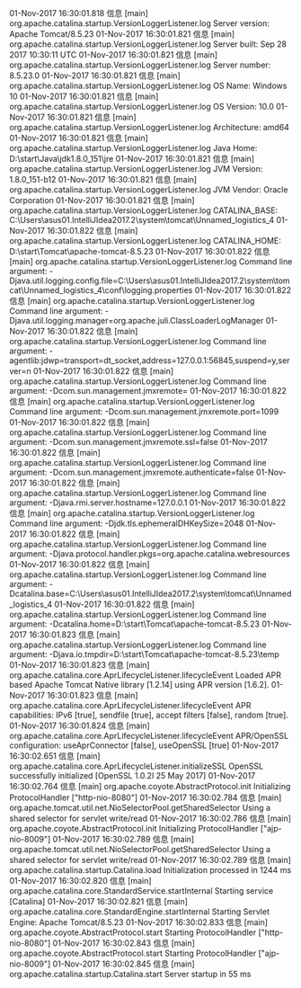 01-Nov-2017 16:30:01.818 信息 [main] org.apache.catalina.startup.VersionLoggerListener.log Server version:        Apache Tomcat/8.5.23
01-Nov-2017 16:30:01.821 信息 [main] org.apache.catalina.startup.VersionLoggerListener.log Server built:          Sep 28 2017 10:30:11 UTC
01-Nov-2017 16:30:01.821 信息 [main] org.apache.catalina.startup.VersionLoggerListener.log Server number:         8.5.23.0
01-Nov-2017 16:30:01.821 信息 [main] org.apache.catalina.startup.VersionLoggerListener.log OS Name:               Windows 10
01-Nov-2017 16:30:01.821 信息 [main] org.apache.catalina.startup.VersionLoggerListener.log OS Version:            10.0
01-Nov-2017 16:30:01.821 信息 [main] org.apache.catalina.startup.VersionLoggerListener.log Architecture:          amd64
01-Nov-2017 16:30:01.821 信息 [main] org.apache.catalina.startup.VersionLoggerListener.log Java Home:             D:\start\Java\jdk1.8.0_151\jre
01-Nov-2017 16:30:01.821 信息 [main] org.apache.catalina.startup.VersionLoggerListener.log JVM Version:           1.8.0_151-b12
01-Nov-2017 16:30:01.821 信息 [main] org.apache.catalina.startup.VersionLoggerListener.log JVM Vendor:            Oracle Corporation
01-Nov-2017 16:30:01.821 信息 [main] org.apache.catalina.startup.VersionLoggerListener.log CATALINA_BASE:         C:\Users\asus01\.IntelliJIdea2017.2\system\tomcat\Unnamed_logistics_4
01-Nov-2017 16:30:01.822 信息 [main] org.apache.catalina.startup.VersionLoggerListener.log CATALINA_HOME:         D:\start\Tomcat\apache-tomcat-8.5.23
01-Nov-2017 16:30:01.822 信息 [main] org.apache.catalina.startup.VersionLoggerListener.log Command line argument: -Djava.util.logging.config.file=C:\Users\asus01\.IntelliJIdea2017.2\system\tomcat\Unnamed_logistics_4\conf\logging.properties
01-Nov-2017 16:30:01.822 信息 [main] org.apache.catalina.startup.VersionLoggerListener.log Command line argument: -Djava.util.logging.manager=org.apache.juli.ClassLoaderLogManager
01-Nov-2017 16:30:01.822 信息 [main] org.apache.catalina.startup.VersionLoggerListener.log Command line argument: -agentlib:jdwp=transport=dt_socket,address=127.0.0.1:56845,suspend=y,server=n
01-Nov-2017 16:30:01.822 信息 [main] org.apache.catalina.startup.VersionLoggerListener.log Command line argument: -Dcom.sun.management.jmxremote=
01-Nov-2017 16:30:01.822 信息 [main] org.apache.catalina.startup.VersionLoggerListener.log Command line argument: -Dcom.sun.management.jmxremote.port=1099
01-Nov-2017 16:30:01.822 信息 [main] org.apache.catalina.startup.VersionLoggerListener.log Command line argument: -Dcom.sun.management.jmxremote.ssl=false
01-Nov-2017 16:30:01.822 信息 [main] org.apache.catalina.startup.VersionLoggerListener.log Command line argument: -Dcom.sun.management.jmxremote.authenticate=false
01-Nov-2017 16:30:01.822 信息 [main] org.apache.catalina.startup.VersionLoggerListener.log Command line argument: -Djava.rmi.server.hostname=127.0.0.1
01-Nov-2017 16:30:01.822 信息 [main] org.apache.catalina.startup.VersionLoggerListener.log Command line argument: -Djdk.tls.ephemeralDHKeySize=2048
01-Nov-2017 16:30:01.822 信息 [main] org.apache.catalina.startup.VersionLoggerListener.log Command line argument: -Djava.protocol.handler.pkgs=org.apache.catalina.webresources
01-Nov-2017 16:30:01.822 信息 [main] org.apache.catalina.startup.VersionLoggerListener.log Command line argument: -Dcatalina.base=C:\Users\asus01\.IntelliJIdea2017.2\system\tomcat\Unnamed_logistics_4
01-Nov-2017 16:30:01.822 信息 [main] org.apache.catalina.startup.VersionLoggerListener.log Command line argument: -Dcatalina.home=D:\start\Tomcat\apache-tomcat-8.5.23
01-Nov-2017 16:30:01.823 信息 [main] org.apache.catalina.startup.VersionLoggerListener.log Command line argument: -Djava.io.tmpdir=D:\start\Tomcat\apache-tomcat-8.5.23\temp
01-Nov-2017 16:30:01.823 信息 [main] org.apache.catalina.core.AprLifecycleListener.lifecycleEvent Loaded APR based Apache Tomcat Native library [1.2.14] using APR version [1.6.2].
01-Nov-2017 16:30:01.823 信息 [main] org.apache.catalina.core.AprLifecycleListener.lifecycleEvent APR capabilities: IPv6 [true], sendfile [true], accept filters [false], random [true].
01-Nov-2017 16:30:01.824 信息 [main] org.apache.catalina.core.AprLifecycleListener.lifecycleEvent APR/OpenSSL configuration: useAprConnector [false], useOpenSSL [true]
01-Nov-2017 16:30:02.651 信息 [main] org.apache.catalina.core.AprLifecycleListener.initializeSSL OpenSSL successfully initialized [OpenSSL 1.0.2l  25 May 2017]
01-Nov-2017 16:30:02.764 信息 [main] org.apache.coyote.AbstractProtocol.init Initializing ProtocolHandler ["http-nio-8080"]
01-Nov-2017 16:30:02.784 信息 [main] org.apache.tomcat.util.net.NioSelectorPool.getSharedSelector Using a shared selector for servlet write/read
01-Nov-2017 16:30:02.786 信息 [main] org.apache.coyote.AbstractProtocol.init Initializing ProtocolHandler ["ajp-nio-8009"]
01-Nov-2017 16:30:02.789 信息 [main] org.apache.tomcat.util.net.NioSelectorPool.getSharedSelector Using a shared selector for servlet write/read
01-Nov-2017 16:30:02.789 信息 [main] org.apache.catalina.startup.Catalina.load Initialization processed in 1244 ms
01-Nov-2017 16:30:02.820 信息 [main] org.apache.catalina.core.StandardService.startInternal Starting service [Catalina]
01-Nov-2017 16:30:02.821 信息 [main] org.apache.catalina.core.StandardEngine.startInternal Starting Servlet Engine: Apache Tomcat/8.5.23
01-Nov-2017 16:30:02.833 信息 [main] org.apache.coyote.AbstractProtocol.start Starting ProtocolHandler ["http-nio-8080"]
01-Nov-2017 16:30:02.843 信息 [main] org.apache.coyote.AbstractProtocol.start Starting ProtocolHandler ["ajp-nio-8009"]
01-Nov-2017 16:30:02.845 信息 [main] org.apache.catalina.startup.Catalina.start Server startup in 55 ms